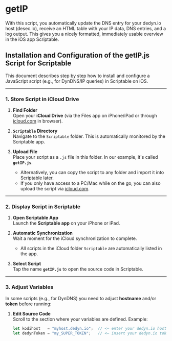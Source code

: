 # getIP
With this script, you automatically update the DNS entry for your dedyn.io host (desec.io), receive an HTML table with your IP data, DNS entries, and a log output. This gives you a nicely formatted, immediately usable overview in the iOS app Scriptable.

## Installation and Configuration of the **getIP.js** Script for Scriptable

This document describes step by step how to install and configure a JavaScript script (e.g., for DynDNS/IP queries) in Scriptable on iOS.

---

### 1. Store Script in iCloud Drive

1. **Find Folder**  
   Open your **iCloud Drive** (via the Files app on iPhone/iPad or through [icloud.com](https://icloud.com) in browser).

2. **`Scriptable` Directory**  
   Navigate to the `Scriptable` folder. This is automatically monitored by the Scriptable app.

3. **Upload File**  
   Place your script as a `.js` file in this folder. In our example, it's called **`getIP.js`**.  
   - Alternatively, you can copy the script to any folder and import it into Scriptable later.  
   - If you only have access to a PC/Mac while on the go, you can also upload the script via [icloud.com](https://icloud.com).

---

### 2. Display Script in Scriptable

1. **Open Scriptable App**  
   Launch the **Scriptable app** on your iPhone or iPad.

2. **Automatic Synchronization**  
   Wait a moment for the iCloud synchronization to complete.  
   - All scripts in the iCloud folder `Scriptable` are automatically listed in the app.

3. **Select Script**  
   Tap the name **`getIP.js`** to open the source code in Scriptable.

---

### 3. Adjust Variables

In some scripts (e.g., for DynDNS) you need to adjust **hostname** and/or **token** before running:

1. **Edit Source Code**  
   Scroll to the section where your variables are defined. Example:
   ```js
   let kodihost   = "myhost.dedyn.io";  // <– enter your dedyn.io hostname here
   let dedynToken = "my_SUPER_TOKEN";   // <– insert your dedyn.io token here
